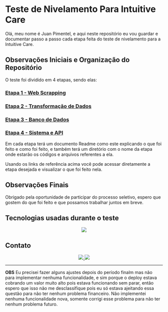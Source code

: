 # Teste de Nivelamento Para Intuitive Care
Olá, meu nome é Juan Pimentel, e aqui neste repositório eu vou guardar e documentar passo a passo cada etapa feita do teste de nivelamento para a Intuitive Care.

## Observações Iniciais e Organização do Repositório
O teste foi dividido em 4 etapas, sendo elas:

### [Etapa 1 - Web Scrapping](etapa_web_scrapping)
### [Etapa 2 - Transformação de Dados](etapa_transformacao_de_dados)
### [Etapa 3 - Banco de Dados](etapa_banco_de_dados)
### [Etapa 4 - Sistema e API](etapa_sistema_e_api)

Em cada etapa terá um documento Readme como este explicando o que foi feito e como foi feito, e também terá um diretório com o nome da etapa onde estarão os códigos e arquivos referentes a ela.

Usando os links de referência acima você pode acessar diretamente a etapa desejada e visualizar o que foi feito nela.

## Observações Finais

Obrigado pela oportunidade de participar do processo seletivo, espero que gostem do que foi feito e que possamos trabalhar juntos em breve.

## Tecnologias usadas durante o teste
<p align="center">
  <a href="https://skillicons.dev">
    <img src="https://skillicons.dev/icons?i=python,fastapi,vue,postgresql,docker,gcp,firebase,vercel&perline=4" />
  </a>
</p>

## Contato
<p align="center">
  <a href="mailto:juandbpimentel@gmail.com">
    <img src="https://img.shields.io/badge/-Gmail-D14836?style=for-the-badge&logo=gmail&logoColor=white" />
  </a>
  <a href="https://www.linkedin.com/in/juan-pimentel-3b6a67221/">
    <img src="https://img.shields.io/badge/-LinkedIn-blue?style=for-the-badge&logo=linkedin&logoColor=white" />
  </a>
</p>


---

**OBS** Eu precisei fazer alguns ajustes depois do período finalm mas não para implementar nenhuma funcionalidade, e sim porque o deploy estava cobrando um valor muito alto pois estava funcionando sem parar, então espero que isso não me desclassifique pois eu só estava ajeitando essa questão para não ter nenhum problema financeiro. Não implementei nenhuma funcionalidade nova, somente corrigi esse problema para não ter nenhum problema futuro.

